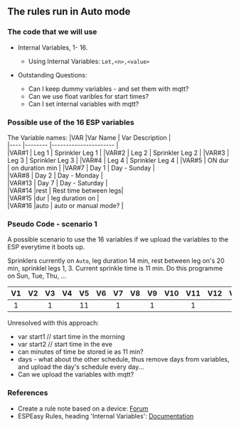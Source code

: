 ## The rules run in Auto mode

### The code that we will use

- Internal Variables, 1- 16.
    - Using Internal Variables: `Let,<n>,<value>`

- Outstanding Questions:
    - Can I keep dummy variables - and set them with mqtt?
    - Can we use float varibles for start times?
    - Can I set internal variables with mqtt?

### Possible use of the 16 ESP variables

The Variable names: 
|VAR    |Var Name | Var Description       |   
|----   |-------- |---------------------- |  
|VAR#1  | Leg 1   | Sprinkler Leg 1       |
|VAR#2  | Leg 2   | Sprinkler Leg 2       |
|VAR#3  | Leg 3   | Sprinkler Leg 3       |
|VAR#4  | Leg 4   | Sprinkler Leg 4       |
|VAR#5  | ON dur  | on duration min       |
|VAR#7  | Day 1   | Day - Sunday          |  
|VAR#8  | Day 2   | Day - Monday          |  
|VAR#13 | Day 7   | Day - Saturday        |  
|VAR#14 |rest     | Rest time between legs|    
|VAR#15 |dur      | leg duration on       |        
|VAR#16 |auto     | auto or manual mode?  |    

### Pseudo Code - scenario 1

A possible scenario to use the 16 variables if we upload the variables to the ESP everytime it boots up.

Sprinklers currently on `Auto`, leg duration 14 min, rest between leg on's 20 min, sprinklel legs 1, 3. Current sprinkle time is 11 min. Do this programme on Sun, Tue, Thu, ...

| V1 | V2 | V3 | V4 | V5 | V6 | V7 | V8 | V9 | V10 | V11 | V12 | V13 | V14 | V15 | V16 |   
|:--:|:--:|:--:|:--:|:--:|:--:|:--:|:--:|:--:|:---:|:---:|:---:|:---:|:---:|:---:|:---:|
|  1 |    |  1 |    | 11 |    | 1  |    | 1  |     |  1  |     |  1  |  20 |  14 |  1  |      

Unresolved with this approach:

- var start1 // start time in the morning
- var start2 // start time in the eve
- can minutes of time be stored ie as 11 min?
- days - what about the other schedule, thus remove days from variables, and upload the day's schedule every day...   
- Can we upload the variables with mqtt? 

### References

- Create a rule note based on a device: [Forum](https://www.letscontrolit.com/forum/viewtopic.php?f=6&t=6832&p=37809&hilit=rule+set#p37809)
- ESPEasy Rules, heading 'Internal Variables': [Documentation](https://espeasy.readthedocs.io/en/latest/Rules/Rules.html)